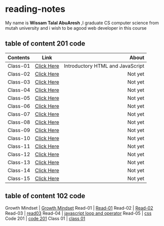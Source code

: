 # reading-notes

My name is **Wissam Talal AbuAresh** ,I graduate CS computer science from mutah university and i wish to be agood web developer in this course

## table of content 201 code

| Contents    | Link        |   About   |
| :---        |    :----:   |          ---: |
| Class-01    | [Click Here](https://wissamtalal9.github.io/reading-note/class-01) | Introductory HTML and JavaScript |
| Class-02    | [Click Here](https://wissamtalal9.github.io/reading-note/class-02) | Not yet |
| Class-03    | [Click Here](https://wissamtalal9.github.io/reading-note/class-03) | Not yet |
| Class-04    | [Click Here](https://wissamtalal9.github.io/reading-note/class-04) | Not yet |
| Class-05    | [Click Here](https://wissamtalal9.github.io/reading-note/class-05) | Not yet |
| Class-06    | [Click Here](https://wissamtalal9.github.io/reading-note/class-06) | Not yet |
| Class-07    | [Click Here](https://wissamtalal9.github.io/reading-note/class-07) | Not yet |
| Class-08    | [Click Here](https://wissamtalal9.github.io/reading-note/class-08) | Not yet |
| Class-09    | [Click Here](https://wissamtalal9.github.io/reading-note/class-09) | Not yet |
| Class-10    | [Click Here](https://wissamtalal9.github.io/reading-note/class-10) | Not yet |
| Class-11    | [Click Here](https://wissamtalal9.github.io/reading-note/class-11) | Not yet |
| Class-12    | [Click Here](https://wissamtalal9.github.io/reading-note/class-12) | Not yet |
| Class-13    | [Click Here](https://wissamtalal9.github.io/reading-note/class-13) | Not yet |
| Class-14    | [Click Here](https://wissamtalal9.github.io/reading-note/class-14) | Not yet |
| Class-15    | [Click Here](https://wissamtalal9.github.io/reading-note/class-15) | Not yet |

## table of content 102 code
       
Growth Mindset | [Growth Mindset](https://wissamtalal9.github.io/reading-note/Growth) 
Read-01 | [Read-01](https://wissamtalal9.github.io/reading-note/Read-01)
Read-02 | [Read-02](https://wissamtalal9.github.io/reading-note/Read-02)
Read-03 | [read03](https://wissamtalal9.github.io/reading-note/Read-03)
Read-04 | [javascript loop and operator](https://wissamtalal9.github.io/reading-note/Read-04)
Read-05 | [css](https://wissamtalal9.github.io/reading-note/Read-05)
Code 201 | [code 201](https://wissamtalal9.github.io/reading-note/code-201)
Class 01 | [class 01](https://wissamtalal9.github.io/reading-note/class-01)





 


